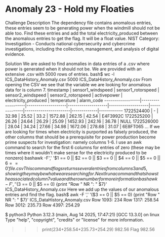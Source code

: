 # Anomaly 23 - Hold my Floaties
Challenge Description
The dependency file contains anomalous entries, these entries seem to be generating power when the windmill should not be able too. Find these entries and add the total electricity_produced between the anomalous entries to get the flag. It will be a float value.
NIST Category: Investigation - Conducts national cybersecurity and cybercrime investigations, including the collection, management, and analysis of digital evidence.

Solution
We are asked to find anomalies in data entries of a .csv where power is generated when it should not be. We are provided with an extensive .csv with 5000 rows of entries.
bash$ wc -l ICS_DataHistory_Anomaly.csv
5000 ICS_DataHistory_Anomaly.csv
From opening the CSV we see that the variable we are looking for anomalous data for is column 7.
timestamp         | sensor1_windspeed | sensor1_rotorspeed | sensor2_windspeed | sensor2_rotorspeed | activepower | electricity_produced | temperature | alarm_code
------------------|-------------------|--------------------|--------------------|--------------------|--------------|-----------------------|-------------|------------
1722524400        | -                 | 32.98              | 25.52              | 33.2               | 1572.88      | 262.15                | 42.54       | E4F3992C
1722525200        | 26.26             | 24.64              | 26.29              | 25.09              | 1452.93      | 242.16                | 36.78       | NULL
1722526000        | 28.04             | 34.24              | 27.66              | 34.98              | 1672.06      | 278.68                | 31.07       | 6E8FT065
...
If we are looking for times when electricity is purported as falsely produced, the other columns that should be a prerequisite for power production become prime suspects for investigation: namely columns 1-6.
I use an awk command to search for the first 6 columns for entries of zero (these may be times where it wouldn't make sense for the electricity produced to be nonzero)
bashawk -F',' '$1 == 0 || $2 == 0 || $3 == 0 || $4 == 0 || $5 == 0 || $6 == 0' file.csv
This command flags returns several entries from columns 3 and 5, showing they may be what we are searching for.
Next I run a command that shows the associated column 7 value and the row number for more information
bashawk -F ',' '($3 == 0 || $5 == 0) {print "Row " NR ": " $7}' ICS_DataHistory_Anomaly.csv
Here we add up the values of our anomalous entries and find the flag.
bash$ awk -F ',' '($3 == 0 || $5 == 0) {print "Row " NR ": " $7}' ICS_DataHistory_Anomaly.csv
Row 1093: 234
Row 1317: 258.54
Row 3012: 235.73
Row 4397: 254.29

$ python3
Python 3.12.3 (main, Aug 14 2025, 17:47:21) [GCC 13.3.0] on linux
Type "help", "copyright", "credits" or "license" for more information.
>>> print(234+258.54+235.73+254.29)
982.56
Flag
982.56
